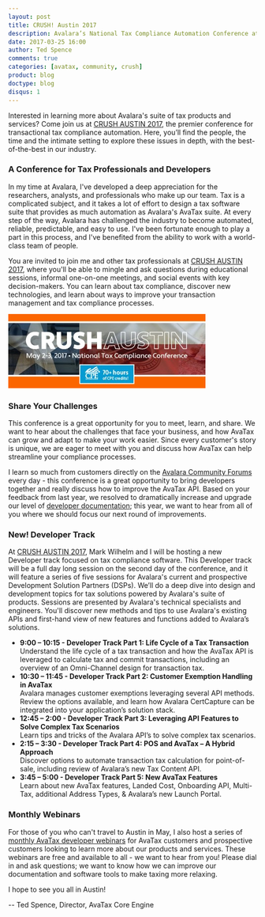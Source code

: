 ```yaml
---
layout: post
title: CRUSH! Austin 2017
description: Avalara’s National Tax Compliance Automation Conference at the Hilton Austin Hotel, May 2nd-3rd 2017
date: 2017-03-25 16:00
author: Ted Spence
comments: true
categories: [avatax, community, crush]
product: blog
doctype: blog
disqus: 1
---
```


Interested in learning more about Avalara's suite of tax products and services?  Come join us at [CRUSH AUSTIN 2017](http://www.crushaustin.com/), the premier conference for transactional tax compliance automation. Here, you’ll find the people, the time and the intimate setting to explore these issues in depth, with the best-of-the-best in our industry.

<h3>A Conference for Tax Professionals and Developers</h3>

In my time at Avalara, I've developed a deep appreciation for the researchers, analysts, and professionals who make up our team.  Tax is a complicated subject, and it takes a lot of effort to design a tax software suite that provides as much automation as Avalara's AvaTax suite.  At every step of the way, Avalara has challenged the industry to become automated, reliable, predictable, and easy to use.  I've been fortunate enough to play a part in this process, and I've benefited from the ability to work with a world-class team of people.

You are invited to join me and other tax professionals at [CRUSH AUSTIN 2017](http://www.crushaustin.com/), where you'll be able to mingle and ask questions during educational sessions, informal one-on-one meetings, and social events with key decision-makers.  You can learn about tax compliance, discover new technologies, and learn about ways to improve your transaction management and tax compliance processes.

<a href="https://www.crushaustin.com/events/crush-2017/registration-bcf77473dc7b409c91dfb1274d8b5a33.aspx"><img src="/public/images/blog/crush-austin.jpg" alt="Avalara CRUSH AUSTIN 2017" height="150" width = "400" /></a>

<h3>Share Your Challenges</h3>

This conference is a great opportunity for you to meet, learn, and share.  We want to hear about the challenges that face your business, and how AvaTax can grow and adapt to make your work easier.  Since every customer's story is unique, we are eager to meet with you and discuss how AvaTax can help streamline your compliance processes.

I learn so much from customers directly on the [Avalara Community Forums](https://community.avalara.com/avalara) every day - this conference is a great opportunity to bring developers together and really discuss how to improve the AvaTax API.  Based on your feedback from last year, we resolved to dramatically increase and upgrade our level of [developer documentation](/api-reference/avatax/rest/v2/); this year, we want to hear from all of you where we should focus our next round of improvements.

<h3>New! Developer Track</h3>

At [CRUSH AUSTIN 2017](http://www.crushaustin.com/), Mark Wilhelm and I will be hosting a new Developer track focused on tax compliance software.  This Developer track will be a full day long session on the second day of the conference, and it will feature a series of five sessions for Avalara's current and prospective Development Solution Partners (DSPs). We’ll do a deep dive into design and development topics for tax solutions powered by Avalara's suite of products.  Sessions are presented by Avalara's technical specialists and engineers.  You'll discover new methods and tips to use Avalara's existing APIs and first-hand view of new features and functions added to Avalara’s solutions.

<ul class="normal">
    <li><b>9:00 – 10:15 - Developer Track Part 1: Life Cycle of a Tax Transaction</b><br/>
    Understand the life cycle of a tax transaction and how the AvaTax API is leveraged to calculate tax and commit transactions, including an overview of an Omni-Channel design for transaction tax.</li>
    <li><b>10:30 – 11:45 - Developer Track Part 2: Customer Exemption Handling in AvaTax </b><br/>
    Avalara manages customer exemptions leveraging several API methods.  Review the options available, and learn how Avalara CertCapture can be integrated into your application’s solution stack.</li>
    <li><b>12:45 – 2:00 - Developer Track Part 3: Leveraging API Features to Solve Complex Tax Scenarios </b><br/>
    Learn tips and tricks of the Avalara API’s to solve complex tax scenarios.</li>
    <li><b>2:15 – 3:30 - Developer Track Part 4: POS and AvaTax – A Hybrid Approach </b><br/>
    Discover options to automate transaction tax calculation for point-of-sale, including review of Avalara’s new Tax Content API.</li>
    <li><b>3:45 – 5:00 - Developer Track Part 5: New AvaTax Features </b><br/>
    Learn about new AvaTax features, Landed Cost, Onboarding API, Multi-Tax, additional Address Types, & Avalara’s new Launch Portal.</li>
</ul>

<h3>Monthly Webinars</h3>

For those of you who can't travel to Austin in May, I also host a series of [monthly AvaTax developer webinars](http://www.info.avalara.com/avalaradevcentral) for AvaTax customers and prospective customers looking to learn more about our products and services.  These webinars are free and available to all - we want to hear from you!  Please dial in and ask questions; we want to know how we can improve our documentation and software tools to make taxing more relaxing.

I hope to see you all in Austin!

-- Ted Spence, Director, AvaTax Core Engine
